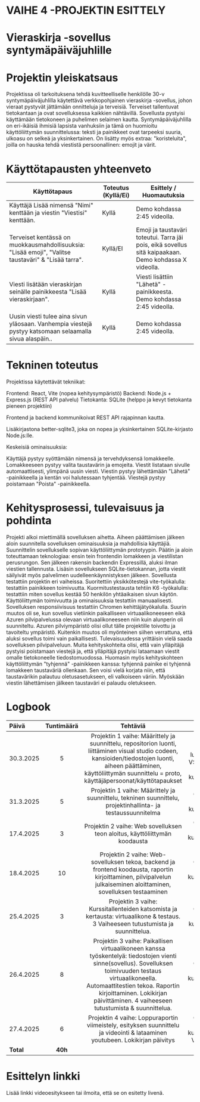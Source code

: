 # VAIHE 4 -PROJEKTIN ESITTELY



# Vieraskirja -sovellus syntymäpäiväjuhlille



# Projektin yleiskatsaus

Projektissa oli tarkoituksena tehdä kuvitteelliselle henkilölle 30-v syntymäpäiväjuhlilla käytettävä verkkopohjainen vieraskirja -sovellus, johon vieraat pystyvät jättämään onnitteluja ja terveisiä. Terveiset tallentuvat tietokantaan ja ovat sovelluksessa kaikkien nähtävillä. Sovellusta pystyisi käyttämään
tietokoneen ja puhelimen selaimen kautta. Syntymäpäiväjuhlilla on eri-ikäisiä ihmisiä lapsista vanhuksiin ja tämä on huomioitu käyttöliittymän suunnittelussa: teksti ja painikkeet ovat tarpeeksi suuria, ulkoasu on selkeä ja yksinkertainen. On lisätty myös extraa: "koristeluita", joilla on hauska tehdä viestistä persoonallinen: emojit ja värit. 




# Käyttötapausten yhteenveto


| Käyttötapaus | Toteutus (Kyllä/Ei) | Esittely / Huomautuksia |
|----------|----------------------|------------------------|
| Käyttäjä Lisää nimensä "Nimi" kenttään ja viestin "Viestisi" kenttään. | Kyllä | Demo kohdassa 2:45 videolla. |
| Terveiset kentässä on muokkausmahdollisuuksia: "Lisää emoji", "Valitse taustaväri" & "Lisää tarra". | Kyllä/EI | Emoji ja taustaväri toteutui. Tarra jäi pois, eikä sovellus sitä kaipaakaan. Demo kohdassa X videolla. |
| Viesti lisätään vieraskirjan seinälle painikkeesta "Lisää vieraskirjaan". | Kyllä | Viesti lisättiin "Lähetä" -painikkeesta. Demo kohdassa 2:45 videolla. |
| Uusin viesti tulee aina sivun yläosaan. Vanhempia viestejä pystyy katsomaan selaamalla sivua alaspäin.. | Kyllä | Demo kohdassa 2:45 videolla. |




# Tekninen toteutus

Projektissa käytettävät tekniikat:

Frontend: React, Vite (nopea kehitysympäristö)
Backend: Node.js + Express.js (REST API palvelu)
Tietokanta: SQLite (helppo ja kevyt tietokanta pieneen projektiin)

Frontend ja backend kommunikoivat REST API rajapinnan kautta.

Lisäkirjastona better-sqlite3, joka on nopea ja yksinkertainen SQLite-kirjasto Node.js:lle.

Keskeisiä ominaisuuksia:

Käyttäjä pystyy syöttämään nimensä ja tervehdyksensä lomakkeelle. Lomakkeeseen pystyy valita taustavärin ja emojeita. Viestit listataan sivulle automaattisesti, ylimpänä uusin viesti. Viestin pystyy lähettämään "Lähetä" -painikkeella ja kentän voi halutessaan tyhjentää. Viestejä pystyy poistamaan "Poista" -painikkeella.



# Kehitysprosessi, tulevaisuus ja pohdinta

Projekti alkoi miettimällä sovelluksen aihetta. Aiheen päättämisen jälkeen aloin suunnitella sovelluksen ominaisuuksia ja mahdollisia käyttäjiä. Suunnittelin sovellukselle sopivan käyttöliittymän prototyypin. Päätin ja aloin toteuttamaan teknologiaa: ensin tein frontendin lomakkeen ja viestilistan perusrungon.
Sen jälkeen rakensin backendin Expressillä, aluksi ilman viestien tallennusta. Lisäsin sovellukseen SQLite-tietokannan, jotta viestit säilyivät myös palvelimen uudelleenkäynnistyksen jälkeen. Sovellusta testattiin projektin eri vaiheissa. Suoritettiin yksikkötestejä vite-työkalulla: testattiin painikkeen toimivuutta. Kuormitustestausta tehtiin K6 -työkalulla: testattiin miten sovellus kestää 50 henkilön yhtäaikaisen sivun käytön. Käyttöliittymän toimivuutta ja ominaisuuksia testattiin manuaalisesti. Sovelluksen responsiivisuus testattiin Chromen kehittäjätyökalulla. Suurin muutos oli se, kun sovellus vietiinkin paikalliseen virtuaalikoneeseen eikä Azuren pilvipalvelussa olevaan virtuaalikoneeseen niin kuin alunperin oli suunniteltu. Azuren pilviympäristö olisi ollut tälle projektille toivottu ja tavoiteltu ympäristö. Kuitenkin muutos oli myönteinen siihen verrattuna, että aluksi sovellus toimi vain paikallisesti. Tulevaisuudessa yrittäisin vielä saada sovelluksen pilvipalveluun. Muita kehityskohteita olisi, että vain ylläpitäjä pystyisi poistamaan viestejä ja, että ylläpitäjä pystyisi lataamaan viestit omalle tietokoneelle tiedostomuodossa. Huomasin myös kehityskohteen käyttöliittymän "tyhjennä" -painikkeen kanssa: tyhjennä painike ei tyhjennä lomakkeen taustaväriä ollenkaan. Sen voisi vielä korjata niin, että taustavärikin palautuu oletusasetukseen, eli valkoiseen väriin. Myöskään viestin lähettämisen jälkeen taustaväri ei palaudu oletukseen.



# Logbook


| Päivä  | Tuntimäärä | Tehtäviä | Aiheita |
| :---         |    :---:    |    :---:    |    :---:    |
| 30.3.2025  | 5 | Projektin 1 vaihe: Määrittely ja suunnittelu, repositorion luonti, liittäminen visual studio codeen, kansioiden/tiedostojen luonti, aiheen päättäminen, käyttöliittymän suunnittelu = proto, käyttäjäpersoonat/käyttötapaukset   | Alustus projektiin-luento, Github, VSC, Chat GPT, Word, kurssimateriaali |
| 31.3.2025  | 5 | Projektin 1 vaihe: Määrittely ja suunnittelu, tekninen suunnittelu, projektinhallinta- ja testaussuunnitelma    | Github, Chat GPT, kurssimateriaali |
| 17.4.2025  | 3 | Projektin 2 vaihe: Web sovelluksen teon aloitus, käyttöliittymän koodausta    | Github, Chat GPT, kurssimateriaali, VSC |
| 18.4.2025  | 10 | Projektin 2 vaihe: Web-sovelluksen tekoa, backend ja frontend koodausta, raportin kirjoittaminen, pilvipalvelun julkaiseminen aloittaminen, sovelluksen testaaminen     | Github, Chat GPT, kurssimateriaali, VSC |
| 25.4.2025  | 3 | Projektin 3 vaihe: Kurssitallenteiden katsomista ja kertausta: virtuaalikone & testaus. 3 Vaiheeseen tutustumista ja suunnittelua. | Github, Chat GPT, kurssimateriaali |
| 26.4.2025  | 8 | Projektin 3 vaihe: Paikallisen virtuaalikoneen kanssa työskentelyä: tiedostojen vienti sinne(sovellus). Sovelluksen toimivuuden testaus virtuaalikoneella. Automaattitestien tekoa. Raportin kirjoittaminen. Lokikirjan päivittäminen. 4 vaiheeseen tutustumista & suunnittelua. | Github, Chat GPT, kurssimateriaali, VSC |
| 27.4.2025  | 6 | Projektin 4 vaihe: Loppuraportin viimeistely, esityksen suunnittelu ja videointi & lataaminen youtubeen. Lokikirjan päivitys| Github, Chat GPT, kurssimateriaali, VSC, youtube |
| **Total**  | **40h** |   


# Esittelyn linkki
Lisää linkki videoesitykseen tai ilmoita, että se on esitetty livenä.
